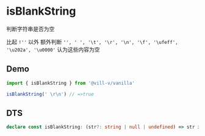 # isBlankString

判断字符串是否为空

比起 `!''` 以外
额外判断 `'', ' ', '\t', '\r', '\n', '\f', '\ufeff', '\u202a', '\u0000'` 认为这些内容为空

## Demo

```ts twoslash
import { isBlankString } from '@vill-v/vanilla'

isBlankString(' \r\n') // =>true
```

## DTS

```ts
declare const isBlankString: (str?: string | null | undefined) => str is null | undefined;
```
